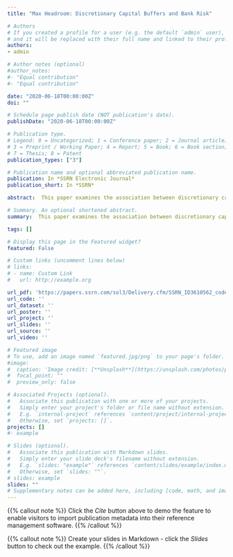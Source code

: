 ```yaml
---
title: "Max Headroom: Discretionary Capital Buffers and Bank Risk"

# Authors
# If you created a profile for a user (e.g. the default `admin` user), write the username (folder name) here 
# and it will be replaced with their full name and linked to their profile.
authors:
- admin

# Author notes (optional)
#author_notes:
#- "Equal contribution"
#- "Equal contribution"

date: "2020-06-18T00:00:00Z"
doi: ""

# Schedule page publish date (NOT publication's date).
publishDate: "2020-06-18T00:00:00Z"

# Publication type.
# Legend: 0 = Uncategorized; 1 = Conference paper; 2 = Journal article;
# 3 = Preprint / Working Paper; 4 = Report; 5 = Book; 6 = Book section;
# 7 = Thesis; 8 = Patent
publication_types: ["3"]

# Publication name and optional abbreviated publication name.
publication: In *SSRN Electronic Journal*
publication_short: In *SSRN*

abstract:  This paper examines the association between discretionary capital buffers, capital requirements, and risk for European banks. The discretionary buffers are banks' own buffers, or headroom, which is the difference between reported and required capital. I exploit capital requirements data that banks started to disclose since the release of a 2015 European Banking Authority opinion. Results using detailed SREP and Pillar 2 data of the largest 99 European banks over 2013-2019 show that less headroom is associated with increased bank risk. An additional examination reveals a positive association between headroom and stress test results for banks subjected to the Single Supervisory Mechanism, a result that runs against supervisory requirements.

# Summary. An optional shortened abstract.
summary:  This paper examines the association between discretionary capital buffers, capital requirements, and risk for European banks. The discretionary buffers are banks' own buffers, or headroom, which is the difference between reported and required capital. I exploit capital requirements data that banks started to disclose since the release of a 2015 European Banking Authority opinion. Results using detailed SREP and Pillar 2 data of the largest 99 European banks over 2013-2019 show that less headroom is associated with increased bank risk. An additional examination reveals a positive association between headroom and stress test results for banks subjected to the Single Supervisory Mechanism, a result that runs against supervisory requirements.

tags: []

# Display this page in the Featured widget?
featured: False

# Custom links (uncomment lines below)
# links:
# - name: Custom Link
#   url: http://example.org

url_pdf: 'https://papers.ssrn.com/sol3/Delivery.cfm/SSRN_ID3610562_code255102.pdf?abstractid=3610562&mirid=1'
url_code: ''
url_dataset: ''
url_poster: ''
url_project: ''
url_slides: ''
url_source: ''
url_video: ''

# Featured image
# To use, add an image named `featured.jpg/png` to your page's folder. 
#image:
#  caption: 'Image credit: [**Unsplash**](https://unsplash.com/photos/pLCdAaMFLTE)'
#  focal_point: ""
#  preview_only: false

# Associated Projects (optional).
#   Associate this publication with one or more of your projects.
#   Simply enter your project's folder or file name without extension.
#   E.g. `internal-project` references `content/project/internal-project/index.md`.
#   Otherwise, set `projects: []`.
projects: []
#- example

# Slides (optional).
#   Associate this publication with Markdown slides.
#   Simply enter your slide deck's filename without extension.
#   E.g. `slides: "example"` references `content/slides/example/index.md`.
#   Otherwise, set `slides: ""`.
# slides: example
slides: ""
# Supplementary notes can be added here, including [code, math, and images](https://wowchemy.com/docs/writing-markdown-latex/).
---
```


{{% callout note %}}
Click the *Cite* button above to demo the feature to enable visitors to import publication metadata into their reference management software.
{{% /callout %}}

{{% callout note %}}
Create your slides in Markdown - click the *Slides* button to check out the example.
{{% /callout %}}


